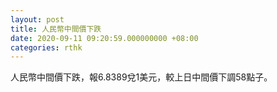 ```yaml
---
layout: post
title: 人民幣中間價下跌
date: 2020-09-11 09:20:59.000000000 +08:00
categories: rthk
---
```


人民幣中間價下跌，報6.8389兌1美元，較上日中間價下調58點子。
